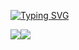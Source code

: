 <a href="https://git.io/typing-svg"><img src="https://readme-typing-svg.demolab.com?font=Fira+Code&pause=1000&color=87EBF7&width=435&lines=Study+.+.+%F0%9F%96%8A%EF%B8%8F" alt="Typing SVG" /></a>

<img src="https://img.shields.io/badge/python-%233776AB.svg?&style=for-the-badge&logo=python&logoColor=white" /><img src="https://img.shields.io/badge/javascript-%23F7DF1E.svg?&style=for-the-badge&logo=javascript&logoColor=black" />

